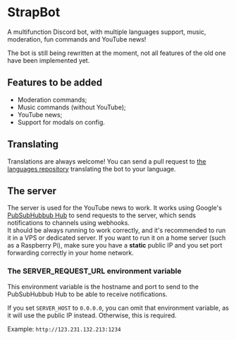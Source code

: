 # StrapBot
A multifunction Discord bot, with multiple languages support, music, moderation, fun commands and YouTube news!

The bot is still being rewritten at the moment, not all features of the old one have been implemented yet.

## Features to be added
- Moderation commands;
- Music commands (without YouTube);
- YouTube news;
- Support for modals on config.

## Translating
Translations are always welcome! You can send a pull request to [the languages repository](https://github.com/StrapBot/langs.git) translating the bot to your language.

## The server
The server is used for the YouTube news to work. It works using Google's [PubSubHubbub Hub](https://pubsubhubbub.appspot.com) to send requests to the server, which sends notifications to channels using webhooks. \
It should be always running to work correctly, and it's recommended to run it in a VPS or dedicated server. If you want to run it on a home server (such as a Raspberry Pi), make sure you have a **static** public IP and you set port forwarding correctly in your home network.

### The SERVER_REQUEST_URL environment variable
This environment variable is the hostname and port to send to the PubSubHubbub Hub to be able to receive notifications.

If you set `SERVER_HOST` to `0.0.0.0`, you can omit that environment variable, as it will use the public IP instead. Otherwise, this is required.

Example: `http://123.231.132.213:1234`